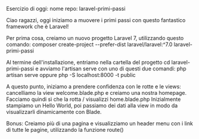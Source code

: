 Esercizio di oggi:
nome repo: laravel-primi-passi

Ciao ragazzi,
oggi iniziamo a muovere i primi passi con questo fantastico framework che è Laravel!

Per prima cosa, creiamo un nuovo progetto Laravel 7, utilizzando questo comando:
composer create-project --prefer-dist laravel/laravel:^7.0 laravel-primi-passi

Al termine dell'installazione, entriamo nella cartella del progetto
cd laravel-primi-passi
e avviamo l'artisan serve con uno di questi due comandi:
php artisan serve oppure php -S localhost:8000 -t public

A questo punto, iniziamo a prendere confidenza con le rotte e le views: cancelliamo la view welcome.blade.php e creiamo una nostra homepage. Facciamo quindi sì che la rotta / visualizzi home.blade.php
Inizialmente stampiamo un Hello World, poi passiamo dei dati alla view in modo da visualizzarli dinamicamente con Blade.

Bonus: 
Creiamo più di una pagina e visualizziamo un header menu con i link di tutte le pagine, utilizzando la funzione route()
